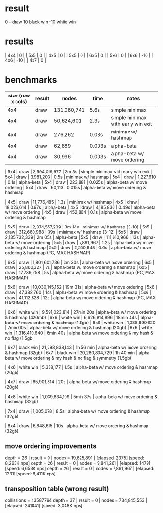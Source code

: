 # result

0 - draw
10 black win
-10 white win

# results

| 4x4 |   0 |
| 5x5 |   0 |
| 4x5 |   0 |
| 5x5 |   0 |
| 6x5 |   0 |
| 5x6 |   0 |
| 6x6 | -10 |
| 4x6 | -10 |
| 4x7 |   0 |

# benchmarks

| size (row x cols) | result | nodes | time | notes
|-|-|-|-|-|
| 4x4 | draw | 131,060,741 | 5.6s   | simple minimax
| 4x4 | draw |  50,624,601 | 2.3s   | simple minimax with early win exit
| 4x4 | draw |     276,262 | 0.03s  | minimax w/ hashmap
| 4x4 | draw |      62,889 | 0.003s | alpha-beta
| 4x4 | draw |      30,996 | 0.003s | alpha-beta w/ move ordering

| 5x4 | draw | 2,594,019,977 | 2m 3s  | simple minimax with early win exit
| 5x4 | draw |     3,981,203 | 0.5s   | minimax w/ hashmap
| 5x4 | draw |     1,227,610 | 0.1s   | alpha-beta
| 5x4 | draw |       223,881 | 0.025s | alpha-beta w/ move ordering
| 5x4 | draw |        60,113 | 0.015s | alpha-beta w/ move ordering & hashmap

| 4x5 | draw | 11,776,485 | 1.3s  | minimax w/ hashmap
| 4x5 | draw | 18,026,614 | 0.97s | alpha-beta
| 4x5 | draw |  4,185,836 | 0.49s | alpha-beta w/ move ordering
| 4x5 | draw |    452,864 | 0.1s  | alpha-beta w/ move ordering & hashmap

| 5x5 | draw | 2,374,557,239 | 3m 14s | minimax w/ hashmap (3-10)
| 5x5 | draw |   312,660,988 |    39s | minimax w/ hashmap (3-12)
| 5x5 | draw | 2,135,732,339 | 2m 05s | alpha-beta
| 5x5 | draw |   111,610,966 |    13s | alpha-beta w/ move ordering
| 5x5 | draw |     7,891,967 |   1.2s | alpha-beta w/ move ordering & hashmap
| 5x5 | draw |     2,550,948 |   0.6s | alpha-beta w/ move ordering & hashmap (PC, MAX HASHMAP)

| 6x5 | draw |  1,801,601,736 | 3m 30s | alpha-beta w/ move ordering
| 6x5 | draw |     25,860,327 |     7s | alpha-beta w/ move ordering & hashmap
| 6x5 | draw |     17,739,258 |     5s | alpha-beta w/ move ordering & hashmap (PC, MAX HASHMAP)

| 5x6 | draw | 10,030,145,152 | 19m 31s | alpha-beta w/ move ordering
| 5x6 | draw |     47,382,760 |     14s | alpha-beta w/ move ordering & hashmap
| 5x6 | draw |     41,112,828 |     12s | alpha-beta w/ move ordering & hashmap (PC, MAX HASHMAP)

| 6x6 | white win | 9,591,023,814 | 27min 20s | alpha-beta w/ move ordering & hashmap (420mb)
| 6x6 | white win | 6,626,914,896 | 18min 44s | alpha-beta w/ move ordering & hashmap (1.6gb)
| 6x6 | white win | 1,088,699,620 |  7min 00s | alpha-beta w/ move ordering & hashmap (20gb)
| 6x6 | white win | 1,316,410,640 |  6min 40s | alpha-beta w/ move ordering & my hash & no flag (1.5gb)

| 6x7 | black win | 21,298,838,143 | 1h 56 min | alpha-beta w/ move ordering & hashmap (32gb)
| 6x7 | black win | 20,280,804,729 | 1h 40 min | alpha-beta w/ move ordering & my hash & no flag & symmetry (1.5gb)

| 4x6 | white win | 5,358,177 | 1.5s | alpha-beta w/ move ordering & hashmap (20gb)

| 4x7 | draw | 65,901,814 | 20s | alpha-beta w/ move ordering & hashmap (20gb)

| 4x8 | white win | 1,039,834,109 | 5min 37s | alpha-beta w/ move ordering & hashmap (32gb)

| 7x4 | draw | 1,005,078 | 8.5s | alpha-beta w/ move ordering & hashmap (32gb)

| 8x4 | draw |  6,848,615 | 10s | alpha-beta w/ move ordering & hashmap (32gb)

## move ordering improvements

depth = 26 | result =      0 | nodes = 19,625,891   | [elapsed: 2375] [speed: 8,263K nps]
depth = 26 | result =      0 | nodes = 9,841,261    | [elapsed: 1479] [speed: 6,653K nps]
depth = 26 | result =      0 | nodes = 7,891,967    | [elapsed: 1231] [speed: 6,411K nps]

## transposition table (wrong result)

collissions = 43587794
depth = 37 | result =      0 | nodes = 734,845,553  | [elapsed: 241041] [speed: 3,048K nps]